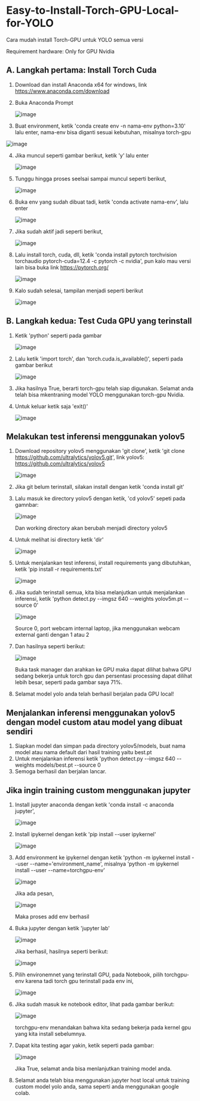 # Easy-to-Install-Torch-GPU-Local-for-YOLO
Cara mudah install Torch-GPU untuk YOLO semua versi

Requirement hardware: Only for GPU Nvidia

## A. Langkah pertama: Install Torch Cuda

1. Download dan install Anaconda x64 for windows, link https://www.anaconda.com/download
2. Buka Anaconda Prompt
   
   ![image](https://github.com/user-attachments/assets/35b0c59a-775a-41bd-aa4c-26bbcf16cdff)
   
3. Buat environment, ketik 'conda create env -n nama-env python=3.10' lalu enter, nama-env bisa diganti sesuai kebutuhan, misalnya torch-gpu
   
![image](https://github.com/user-attachments/assets/0cc60d5b-abf1-45d5-bdb1-cb1185d7c9d1)

4. Jika muncul seperti gambar berikut, ketik 'y' lalu enter

   ![image](https://github.com/user-attachments/assets/ab2d0500-74ea-40cb-ae3c-10db66a84d23)

5. Tunggu hingga proses seelsai sampai muncul seperti berikut,

   ![image](https://github.com/user-attachments/assets/dd8075df-f332-43ce-b618-0b6d18c10ec0)

6. Buka env yang sudah dibuat tadi, ketik 'conda activate nama-env', lalu enter

   ![image](https://github.com/user-attachments/assets/2578b8ec-dd8f-4c7a-823b-47ea7cb8c33a)

7. Jika sudah aktif jadi seperti berikut,

   ![image](https://github.com/user-attachments/assets/df5a5a27-df78-45a6-a08c-c2c070d5b692)

8. Lalu install torch, cuda, dll, ketik 'conda install pytorch torchvision torchaudio pytorch-cuda=12.4 -c pytorch -c nvidia', pun kalo mau versi lain bisa buka link https://pytorch.org/

   ![image](https://github.com/user-attachments/assets/ec79c39b-71e5-46d5-a33a-f735c33d8778)

9. Kalo sudah selesai, tampilan menjadi seperti berikut

   ![image](https://github.com/user-attachments/assets/4dea6259-99ba-4c11-ac0c-77b4d79b10c4)

## B. Langkah kedua: Test Cuda GPU yang terinstall

1. Ketik 'python' seperti pada gambar

   ![image](https://github.com/user-attachments/assets/08a484b9-58ec-4c09-bb74-94d98ff480e0)

2. Lalu ketik 'import torch', dan 'torch.cuda.is_available()', seperti pada gambar berikut

   ![image](https://github.com/user-attachments/assets/c3946439-93c2-4a0f-a29c-17b8c2b9595a)

3. Jika hasilnya True, berarti torch-gpu telah siap digunakan. Selamat anda telah bisa mkentraning model YOLO menggunakan torch-gpu Nvidia.
4. Untuk keluar ketik saja 'exit()'

   ![image](https://github.com/user-attachments/assets/97f0c137-3fb4-4bb2-bff4-775962238855)


## Melakukan test inferensi menggunakan yolov5

1. Download repository yolov5 menggunakan 'git clone', ketik 'git clone https://github.com/ultralytics/yolov5.git', link yolov5: https://github.com/ultralytics/yolov5

   ![image](https://github.com/user-attachments/assets/f1ed9abf-b9cd-42f0-9a92-2401320e5633)

2. Jika git belum terinstall, silakan install dengan ketik 'conda install git'
3. Lalu masuk ke directory yolov5 dengan ketik, 'cd yolov5' sepeti pada gamnbar:

   ![image](https://github.com/user-attachments/assets/b0dda3fc-6ab6-4071-b9ba-bed105650fc1)

   Dan working directory akan berubah menjadi directory yolov5

4. Untuk melihat isi directory ketik 'dir'

   ![image](https://github.com/user-attachments/assets/7074a662-3815-4a32-b52e-765718ad0820)

5. Untuk menjalankan test inferensi, install requirements yang dibutuhkan, ketik 'pip install -r requirements.txt'

   ![image](https://github.com/user-attachments/assets/2a62777a-99ed-4335-ae3a-0db5861cd748)

6. Jika sudah terinstall semua, kita bisa melanjutkan untuk menjalankan inferensi, ketik 'python detect.py --imgsz 640 --weights yolov5m.pt --source 0'
  
   ![image](https://github.com/user-attachments/assets/09dfd327-1827-4731-a15a-151abb708a76)

   Source 0, port webcam internal laptop, jika menggunakan webcam external ganti dengan 1 atau 2

7. Dan hasilnya seperti berikut:

   ![image](https://github.com/user-attachments/assets/fdd5ceb3-3794-4283-a08b-e2b4faee6a48)

   Buka task manager dan arahkan ke GPU maka dapat dilihat bahwa GPU sedang bekerja untuk torch gpu dan persentasi processing dapat dilihat lebih besar, seperti pada gambar saya 71%.

8. Selamat model yolo anda telah berhasil berjalan pada GPU local!

## Menjalankan inferensi menggunakan yolov5 dengan model custom atau model yang dibuat sendiri

1. Siapkan model dan simpan pada directory yolov5/models, buat nama model atau nama default dari hasil training yaitu best.pt
2. Untuk menjalankan inferensi ketik 'python detect.py --imgsz 640 --weights models/best.pt --source 0
3. Semoga berhasil dan berjalan lancar.

## Jika ingin training custom menggunakan jupyter
1. Install jupyter anaconda dengan ketik 'conda install -c anaconda jupyter',

   ![image](https://github.com/user-attachments/assets/36817168-b851-4272-84d2-a82ea26ceec4)

2. Install ipykernel dengan ketik 'pip install --user ipykernel'

   ![image](https://github.com/user-attachments/assets/5fa0767c-8c97-4ebc-b033-fcf177691ff7)

3. Add environment ke ipykernel dengan ketik 'python -m ipykernel install --user --name='environment_name', misalnya 'python -m ipykernel install --user --name=torchgpu-env'

   ![image](https://github.com/user-attachments/assets/87676c20-3ae0-45b0-a1c1-0c3e4359a69c)

   Jika ada pesan, 

   ![image](https://github.com/user-attachments/assets/9d6e65d4-4989-424a-992e-4043d8451256)

   Maka proses add env berhasil

4. Buka jupyter dengan ketik 'jupyter lab'

   ![image](https://github.com/user-attachments/assets/802591df-8192-4146-aeca-cb0aa7f2a2c6)

   Jika berhasil, hasilnya seperti berikut:

   ![image](https://github.com/user-attachments/assets/b6adc1eb-15fa-401c-b139-46ddf2dc781b)

5. Pilih environemnet yang terinstall GPU, pada Notebook, pilih torchgpu-env karena tadi torch gpu terinstall pada env ini,

   ![image](https://github.com/user-attachments/assets/513fd76a-627e-45a8-8baf-9f097eb2f21f)

6. Jika sudah masuk ke notebook editor, lihat pada gambar berikut:

   ![image](https://github.com/user-attachments/assets/47addde2-0df1-468d-933a-4a0a2ab96fc7)

   torchgpu-env menandakan bahwa kita sedang bekerja pada kernel gpu yang kita install sebelumnya.

7. Dapat kita testing agar yakin, ketik seperti pada gambar:

   ![image](https://github.com/user-attachments/assets/6e30328f-f2e8-4229-8809-dee597e00e7b)

   Jika True, selamat anda bisa menlanjutkan training model anda.
   
8. Selamat anda telah bisa menggunakan jupyter host local untuk training custom model yolo anda, sama seperti anda menggunakan google colab.
